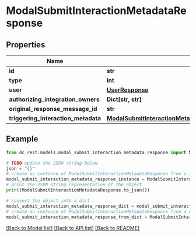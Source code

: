 # ModalSubmitInteractionMetadataResponse


## Properties

Name | Type | Description | Notes
------------ | ------------- | ------------- | -------------
**id** | **str** |  | 
**type** | **int** |  | 
**user** | [**UserResponse**](UserResponse.md) |  | [optional] 
**authorizing_integration_owners** | **Dict[str, str]** |  | 
**original_response_message_id** | **str** |  | [optional] 
**triggering_interaction_metadata** | [**ModalSubmitInteractionMetadataResponseTriggeringInteractionMetadata**](ModalSubmitInteractionMetadataResponseTriggeringInteractionMetadata.md) |  | 

## Example

```python
from dc_rest.models.modal_submit_interaction_metadata_response import ModalSubmitInteractionMetadataResponse

# TODO update the JSON string below
json = "{}"
# create an instance of ModalSubmitInteractionMetadataResponse from a JSON string
modal_submit_interaction_metadata_response_instance = ModalSubmitInteractionMetadataResponse.from_json(json)
# print the JSON string representation of the object
print(ModalSubmitInteractionMetadataResponse.to_json())

# convert the object into a dict
modal_submit_interaction_metadata_response_dict = modal_submit_interaction_metadata_response_instance.to_dict()
# create an instance of ModalSubmitInteractionMetadataResponse from a dict
modal_submit_interaction_metadata_response_from_dict = ModalSubmitInteractionMetadataResponse.from_dict(modal_submit_interaction_metadata_response_dict)
```
[[Back to Model list]](../README.md#documentation-for-models) [[Back to API list]](../README.md#documentation-for-api-endpoints) [[Back to README]](../README.md)


